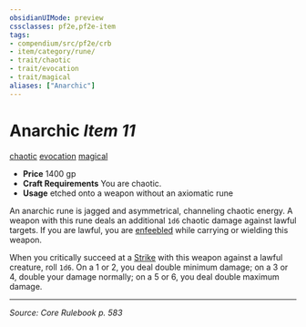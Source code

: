 ```yaml
---
obsidianUIMode: preview
cssclasses: pf2e,pf2e-item
tags:
- compendium/src/pf2e/crb
- item/category/rune/
- trait/chaotic
- trait/evocation
- trait/magical
aliases: ["Anarchic"]
---
```

# Anarchic *Item 11*  
[chaotic](rules/traits/chaotic.md "Chaotic Alignment Trait")  [evocation](rules/traits/evocation.md "Evocation School Trait")  [magical](rules/traits/magical.md "Magical Item Trait")  

- **Price** 1400 gp
- **Craft Requirements** You are chaotic.
- **Usage** etched onto a weapon without an axiomatic rune

An anarchic rune is jagged and asymmetrical, channeling chaotic energy. A weapon with this rune deals an additional `1d6` chaotic damage against lawful targets. If you are lawful, you are [enfeebled](rules/conditions.md#Enfeebled) while carrying or wielding this weapon.

When you critically succeed at a [Strike](rules/actions/strike.md) with this weapon against a lawful creature, roll `1d6`. On a 1 or 2, you deal double minimum damage; on a 3 or 4, double your damage normally; on a 5 or 6, you deal double maximum damage.


---
*Source: Core Rulebook p. 583*